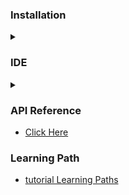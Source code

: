### Installation
<details>
  <summary></summary>
  
  > - Step-1: Click on this [Download](https://www.oracle.com/java/technologies/javase-downloads.html) link.
  > - Step-2: Go to JAVA SE.
  > - Step-3: Click on JDK Download link.
  > - Step-4: Go to Windows x64 and Click on **jdk-8u291-windows-x64.exe**.
  > - Step-5: Download and install.
  > - Step-6: It will be installed in the below location
  >   ```sh
  >     C:\Program Files\Java
  >        jdk1.8.0_291
  >        jre1.8.0_291
  >   ```
  >   
</details>

### IDE
<details>
  <summary></summary>
  
  > - IDE stands for Integrated Development Environment.
  > - Use open source Eclipse IDE for development.
  > - Download and install Eclipse package not installer.
</details>

### API Reference
- [Click Here](https://docs.oracle.com/javase/8/docs/api/index.html)

### Learning Path
- [tutorial Learning Paths](https://docs.oracle.com/javase/tutorial/tutorialLearningPaths.html)
